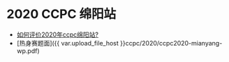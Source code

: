 # 2020 CCPC 绵阳站 

- [如何评价2020年ccpc绵阳站?](https://www.zhihu.com/question/427002931)
- [热身赛题面]({{ var.upload_file_host }}ccpc/2020/ccpc2020-mianyang-wp.pdf)